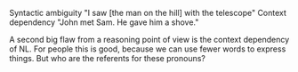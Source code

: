 ﻿Syntactic ambiguity
"I saw [the man on the hill] with the telescope"
Context dependency
"John met Sam.  He gave him a shove."


A second big flaw from a reasoning point of view is the context dependency of NL.
For people this is good, because we can use fewer words to express things. 
But who are the referents for these pronouns?